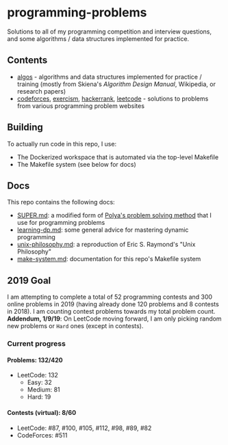 # programming-problems
Solutions to all of my programming competition and interview questions, and some algorithms / data structures implemented for practice.

## Contents
- [algos](algos/) - algorithms and data structures implemented for practice / training (mostly from Skiena's _Algorithm Design Manual_, Wikipedia, or research papers)
- [codeforces](codeforces/), [exercism](exercism), [hackerrank](hackerrank/), [leetcode](leetcode/) - solutions to problems from various programming problem websites

## Building
To actually run code in this repo, I use:
- The Dockerized workspace that is automated via the top-level Makefile
- The Makefile system (see below for docs)

## Docs
This repo contains the following docs:
- [SUPER.md](docs/SUPER.md): a modified form of [Polya's problem solving method](https://math.berkeley.edu/~gmelvin/polya.pdf) that I use for programming problems
- [learning-dp.md](docs/learning-dp.md): some general advice for mastering dynamic programming
- [unix-philosophy.md](docs/unix-philosophy.md): a reproduction of Eric S. Raymond's "Unix Philosophy"
- [make-system.md](docs/make-system.md): documentation for this repo's Makefile system

## 2019 Goal
I am attempting to complete a total of 52 programming contests and 300 online problems in 2019 (having already done 120 problems and 8 contests in 2018). I am counting contest problems towards my total problem count.
**Addendum, 1/9/19**: On LeetCode moving forward, I am only picking random new problems or `Hard` ones (except in contests).

### Current progress
#### Problems: 132/420
  - LeetCode: 132
    - Easy: 32
    - Medium: 81
    - Hard: 19
#### Contests (virtual): 8/60
  - LeetCode: #87, #100, #105, #112, #98, #89, #82
  - CodeForces: #511
